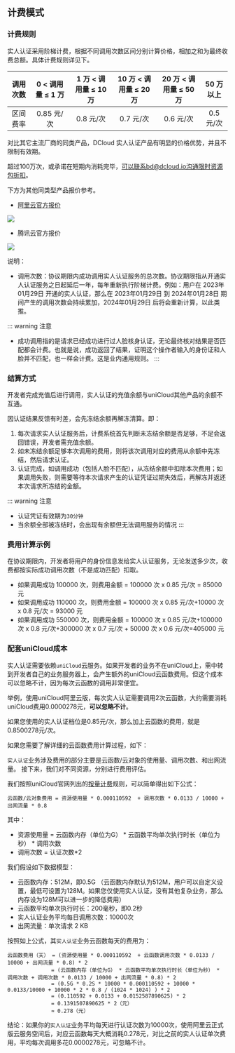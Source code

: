## 计费模式

### 计费规则

实人认证采用阶梯计费，根据不同调用次数区间分别计算价格，相加之和为最终收费总额。具体计费规则详见下。

|调用次数	|0 < 调用量 ≤ 1 万	|1 万 < 调用量 ≤ 10 万	|10 万 < 调用量 ≤ 20 万|20 万 < 调用量 ≤ 50 万|50 万以上	|
|:----:		|:----:				|:----:					|:----:					|:----:					|:----:		|
|区间费率	|0.85 元/次			|0.8 元/次				|0.7 元/次				|0.6 元/次				|0.5 元/次	|

对比其它主流厂商的同类产品，DCloud 实人认证产品有明显的价格优势，并且不限制有效期。

超过100万次，或承诺在短期内消耗完毕，可以联系bd@dcloud.io沟通限时资源包折扣。

下方为其他同类型产品报价参考。

- [阿里云官方报价](https://help.aliyun.com/document_detail/146875.html)

![](https://web-assets.dcloud.net.cn/unidoc/zh/rpa/rpa_jg_ali.png)

- 腾讯云官方报价

![](https://web-assets.dcloud.net.cn/unidoc/zh/rpa/rpa_jg_tcb.png)


说明：

- 调用次数：协议期限内成功调用实人认证服务的总次数。协议期限指从开通实人认证服务之日起延后一年，每年重新执行阶梯计费。例如：用户在 2023年01月29日 开通的实人认证，那么在 2023年01月29日 到 2024年01月28日 期间产生的调用次数会持续累加，2024年01月29日 后将会重新计算，以此类推。

::: warning 注意
- 成功调用指的是请求已经成功进行过人脸核身认证，无论最终核对结果是否匹配都会计费。也就是说，成功返回了结果，证明这个操作者输入的身份证和人脸并不匹配，也一样会计费。这是业内通用规则。
:::

### 结算方式

开发者完成充值后进行调用，实人认证的充值余额与uniCloud其他产品的余额不互通。

因认证结果反馈有时差，会先冻结余额再解冻清算。即：

1. 每次请求实人认证服务后，计费系统首先判断未冻结余额是否足够，不足会返回错误，开发者需充值余额。
2. 如未冻结余额足够本次调用的费用，则将该次调用对应的费用从余额中先冻结，然后请求认证。
3. 认证完成，如调用成功（包括人脸不匹配），从冻结余额中扣除本次费用；如果调用失败，则需要等待本次请求产生的认证凭证过期失效后，再解冻并返还本次请求所冻结的金额。

::: warning 注意
- 认证凭证有效期为`30分钟`
- 当余额全部被冻结时，会出现有余额但无法调用服务的情况
:::


### 费用计算示例

在协议期限内，开发者将用户的身份信息发给实人认证服务，无论发送多少次，收费都按实际成功调用次数（不是成功匹配）扣取。

- 如果调用成功 100000 次，则费用金额 = 100000 次 x 0.85 元/次 = 85000 元
- 如果调用成功 110000 次，则费用金额 = 100000 次 x 0.85 元/次+10000 次 x 0.8 元/次 = 93000 元
- 如果调用成功 550000 次，则费用金额 = 100000 次 x 0.85 元/次+100000 次 x 0.8 元/次+300000 次 x 0.7 元/次 + 50000 次 x 0.6 元/次=405000 元

### 配套uniCloud成本

实人认证需要依赖`uniCloud`云服务。如果开发者的业务不在uniCloud上，需中转到开发者自己的业务服务器上，会产生额外的uniCloud云函数费用。但这个成本可以忽略不计，因为每次云函数的调用非常便宜。

举例，使用uniCloud阿里云版，每次实人认证需要调用2次云函数，大约需要消耗uniCloud费用0.0000278元，**可以忽略不计**。

如果您使用的实人认证档位是0.85元/次，那么加上云函数的费用，就是0.8500278元/次。

如果您需要了解详细的云函数费用计算过程，如下：

`实人认证`业务涉及费用的部分主要是云函数/云对象的使用量、调用次数、和出网流量。
接下来，我们对不同资源，分别进行费用评估。

我们按照uniCloud官网列出的[按量计费](https://uniapp.dcloud.net.cn/uniCloud/price.html#aliyun-postpay)规则，可以简单得出如下公式：

`云函数/云对象费用 = 资源使用量 * 0.000110592  + 调用次数 * 0.0133 / 10000 + 出网流量 * 0.8`

其中：
- 资源使用量 = 云函数内存（单位为G） * 云函数平均单次执行时长（单位为秒） * 调用次数
- 调用次数 = 认证次数*2


我们假设如下数据模型：

- 云函数内存：512M，即0.5G （云函数内存默认为512M，用户可以自定义设置，最低可设置为128M。如果您仅使用实人认证，没有其他复杂业务，那么内存设为128M可以进一步的降低费用）
- 云函数平均单次执行时长：200毫秒，即0.2秒
- 实人认证业务平均每日调用次数：10000次
- 出网流量：单次请求 2 KB

按照如上公式，其`实人认证`业务云函数每天的费用为：

```
云函数费用（天） = (资源使用量 * 0.000110592  + 云函数调用次数 * 0.0133 / 10000 + 出网流量 * 0.8) * 2
			  = (云函数内存（单位为G） * 云函数平均单次执行时长（单位为秒） * 调用次数 + 调用次数 * 0.0133 / 10000 + 出网流量 * 0.8) * 2
			  = (0.5G * 0.2S * 10000 * 0.000110592 + 10000 * 0.0133/10000 + 10000 * 2 * 0.8 / (1024 * 1024) ) * 2
			  = (0.110592 + 0.0133 + 0.0152587890625) * 2
			  = 0.1391507890625 * 2（元）
			  ≈ 0.278（元）
```

结论：如果你的`实人认证`业务平均每天进行认证次数为10000次，使用阿里云正式版云服务空间后，对应云函数每天大概消耗0.278元，对比之前的实人认证单次费用，平均每次调用多花0.0000278元，可忽略不计。
